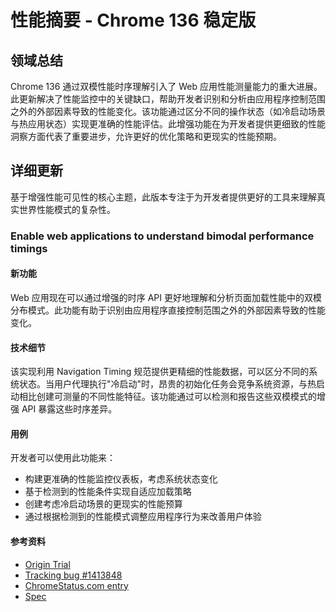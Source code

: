 # 性能摘要 - Chrome 136 稳定版

## 领域总结

Chrome 136 通过双模性能时序理解引入了 Web 应用性能测量能力的重大进展。此更新解决了性能监控中的关键缺口，帮助开发者识别和分析由应用程序控制范围之外的外部因素导致的性能变化。该功能通过区分不同的操作状态（如冷启动场景与热应用状态）实现更准确的性能评估。此增强功能在为开发者提供更细致的性能洞察方面代表了重要进步，允许更好的优化策略和更现实的性能预期。

## 详细更新

基于增强性能可见性的核心主题，此版本专注于为开发者提供更好的工具来理解真实世界性能模式的复杂性。

### Enable web applications to understand bimodal performance timings

#### 新功能
Web 应用现在可以通过增强的时序 API 更好地理解和分析页面加载性能中的双模分布模式。此功能有助于识别由应用程序直接控制范围之外的外部因素导致的性能变化。

#### 技术细节
该实现利用 Navigation Timing 规范提供更精细的性能数据，可以区分不同的系统状态。当用户代理执行"冷启动"时，昂贵的初始化任务会竞争系统资源，与热启动相比创建可测量的不同性能特征。该功能通过可以检测和报告这些双模模式的增强 API 暴露这些时序差异。

#### 用例
开发者可以使用此功能来：
- 构建更准确的性能监控仪表板，考虑系统状态变化
- 基于检测到的性能条件实现自适应加载策略
- 创建考虑冷启动场景的更现实的性能预算
- 通过根据检测到的性能模式调整应用程序行为来改善用户体验

#### 参考资料
- [Origin Trial](https://developer.chrome.com/origintrials/#/trials/active)
- [Tracking bug #1413848](https://bugs.chromium.org/p/chromium/issues/detail?id=1413848)
- [ChromeStatus.com entry](https://chromestatus.com/feature/5037395062800384)
- [Spec](https://w3c.github.io/navigation-timing/)